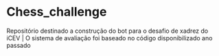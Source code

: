 # Chess_challenge
Repositório destinado a construção do bot para o desafio de xadrez do iCEV | 
O sistema de avaliação foi baseado no código disponibilizado ano passado

